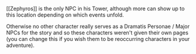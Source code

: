 [[Zephyros]] is the only NPC in his Tower, although more can show up to this location depending on which events unfold.

Otherwise no other character really serves as a Dramatis Personae / Major NPCs for the story and so these characters weren't given their own pages (you can change this if you wish them to be reoccurring characters in your adventure).
